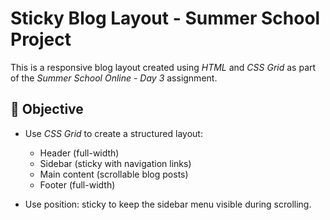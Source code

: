#  Sticky Blog Layout - Summer School Project

This is a responsive blog layout created using *HTML* and *CSS Grid* as part of the *Summer School Online - Day 3* assignment.

## 🎯 Objective

- Use *CSS Grid* to create a structured layout:
  - Header (full-width)
  - Sidebar (sticky with navigation links)
  - Main content (scrollable blog posts)
  - Footer (full-width)

- Use position: sticky to keep the sidebar menu visible during scrolling.

